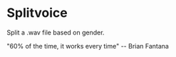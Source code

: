 # Splitvoice

Split a .wav file based on gender.

"60% of the time, it works every time" -- Brian Fantana

